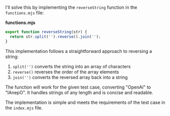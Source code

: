 I'll solve this by implementing the `reverseString` function in the `functions.mjs` file:

**functions.mjs**

```js
export function reverseString(str) {
  return str.split('').reverse().join('');
}
```

This implementation follows a straightforward approach to reversing a string:
1. `split('')` converts the string into an array of characters
2. `reverse()` reverses the order of the array elements
3. `join('')` converts the reversed array back into a string

The function will work for the given test case, converting "OpenAI" to "IAnepO". It handles strings of any length and is concise and readable.

The implementation is simple and meets the requirements of the test case in the `index.mjs` file.